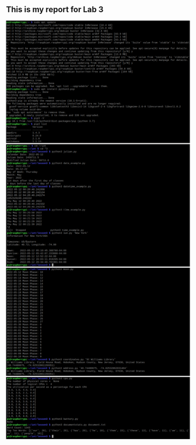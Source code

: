 ## This is my report for Lab 3
![](/media/Lab3_1.PNG)
![](/media/Lab3_2.PNG)
![](/media/Lab3_3.PNG)
![](/media/Lab3_4.PNG)
